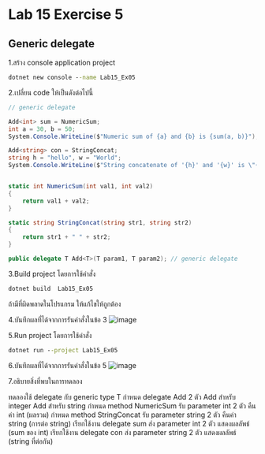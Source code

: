 # Lab 15 Exercise 5

## Generic delegate

1.สร้าง console application project

```cmd
dotnet new console --name Lab15_Ex05
```

2.เปลี่ยน code ให้เป็นดังต่อไปนี้

```cs
// generic delegate

Add<int> sum = NumericSum;
int a = 30, b = 50;
System.Console.WriteLine($"Numeric sum of {a} and {b} is {sum(a, b)}");

Add<string> con = StringConcat;
string h = "hello", w = "World";
System.Console.WriteLine($"String concatenate of '{h}' and '{w}' is \"{con(h, w)}\"");


static int NumericSum(int val1, int val2)
{
    return val1 + val2;
}

static string StringConcat(string str1, string str2)
{
    return str1 + " " + str2;
}

public delegate T Add<T>(T param1, T param2); // generic delegate
```

3.Build project โดยการใช้คำสั่ง

```cmd
dotnet build  Lab15_Ex05
```

ถ้ามีที่ผิดพลาดในโปรแกรม ให้แก้ไขให้ถูกต้อง

4.บันทึกผลที่ได้จากการรันคำสั่งในข้อ 3
![image](https://github.com/AnchisaPhetnoi/03376836-OOP-2566-Lab-15/assets/144197034/368e6fc8-0d59-407b-9a07-e015258e9e19)

5.Run project โดยการใช้คำสั่ง

```cmd
dotnet run --project Lab15_Ex05
```

6.บันทึกผลที่ได้จากการรันคำสั่งในข้อ 5
![image](https://github.com/AnchisaPhetnoi/03376836-OOP-2566-Lab-15/assets/144197034/86b38097-4ee1-4185-a830-e670e3967968)

7.อธิบายสิ่งที่พบในการทดลอง

ทดลองใช้ delegate กับ generic type T
กำหนด delegate Add 2 ตัว
Add<int> สำหรับ integer
Add<string> สำหรับ string
กำหนด method NumericSum
รับ parameter int 2 ตัว
คืนค่า int (ผลรวม)
กำหนด method StringConcat
รับ parameter string 2 ตัว
คืนค่า string (การต่อ string)
เรียกใช้งาน delegate sum
ส่ง parameter int 2 ตัว
แสดงผลลัพธ์ (sum ของ int)
เรียกใช้งาน delegate con
ส่ง parameter string 2 ตัว
แสดงผลลัพธ์ (string ที่ต่อกัน)
